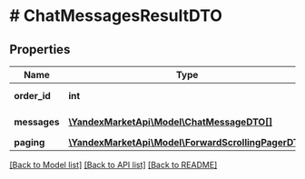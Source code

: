 # # ChatMessagesResultDTO

## Properties

Name | Type | Description | Notes
------------ | ------------- | ------------- | -------------
**order_id** | **int** | Идентификатор заказа. |
**messages** | [**\YandexMarketApi\Model\ChatMessageDTO[]**](ChatMessageDTO.md) | Информация о сообщениях. |
**paging** | [**\YandexMarketApi\Model\ForwardScrollingPagerDTO**](ForwardScrollingPagerDTO.md) |  | [optional]

[[Back to Model list]](../../README.md#models) [[Back to API list]](../../README.md#endpoints) [[Back to README]](../../README.md)
